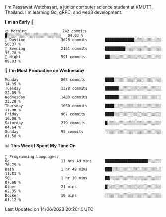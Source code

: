
I'm Passawat Wetchasart, a junior computer science student at KMUTT, Thailand. I'm learning Go, gRPC, and web3 development.



<!--START_SECTION:waka-->
**I'm an Early 🐤** 

```text
🌞 Morning                242 commits         █░░░░░░░░░░░░░░░░░░░░░░░░   04.03 % 
🌆 Daytime                3028 commits        █████████████░░░░░░░░░░░░   50.37 % 
🌃 Evening                2151 commits        █████████░░░░░░░░░░░░░░░░   35.78 % 
🌙 Night                  591 commits         ██░░░░░░░░░░░░░░░░░░░░░░░   09.83 % 
```
📅 **I'm Most Productive on Wednesday** 

```text
Monday                   863 commits         ████░░░░░░░░░░░░░░░░░░░░░   14.35 % 
Tuesday                  1328 commits        ██████░░░░░░░░░░░░░░░░░░░   22.09 % 
Wednesday                1400 commits        ██████░░░░░░░░░░░░░░░░░░░   23.29 % 
Thursday                 1080 commits        ████░░░░░░░░░░░░░░░░░░░░░   17.96 % 
Friday                   967 commits         ████░░░░░░░░░░░░░░░░░░░░░   16.08 % 
Saturday                 279 commits         █░░░░░░░░░░░░░░░░░░░░░░░░   04.64 % 
Sunday                   95 commits          ░░░░░░░░░░░░░░░░░░░░░░░░░   01.58 % 
```


📊 **This Week I Spent My Time On** 

```text
💬 Programming Languages: 
Go                       11 hrs 49 mins      ███████████████████░░░░░░   76.79 % 
Bash                     1 hr 49 mins        ███░░░░░░░░░░░░░░░░░░░░░░   11.83 % 
SQL                      1 hr 10 mins        ██░░░░░░░░░░░░░░░░░░░░░░░   07.60 % 
Other                    21 mins             █░░░░░░░░░░░░░░░░░░░░░░░░   02.35 % 
Docker                   10 mins             ░░░░░░░░░░░░░░░░░░░░░░░░░   01.12 % 
```


 Last Updated on 14/06/2023 20:20:10 UTC
<!--END_SECTION:waka-->

<!--
**markpassawat/markpassawat** is a ✨ _special_ ✨ repository because its `README.md` (this file) appears on your GitHub profile.

Here are some ideas to get you started:

- 🔭 I’m currently working on ...
- 🌱 I’m currently learning ...
- 👯 I’m looking to collaborate on ...
- 🤔 I’m looking for help with ...
- 💬 Ask me about ...
- 📫 How to reach me: ...
- 😄 Pronouns: He/Him
- ⚡ Fun fact: ...
-->
